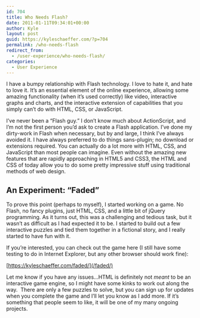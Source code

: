 ```yaml
---
id: 704
title: Who Needs Flash?
date: 2011-01-11T09:34:01+00:00
author: Kyle
layout: post
guid: https://kyleschaeffer.com/?p=704
permalink: /who-needs-flash
redirect_from:
  - /user-experience/who-needs-flash/
categories:
  - User Experience
---
```

I have a bumpy relationship with Flash technology. I love to hate it, and hate to love it. It’s an essential element of the online experience, allowing some amazing functionality (when it’s used correctly) like video, interactive graphs and charts, and the interactive extension of capabilities that you simply can’t do with HTML, CSS, or JavaScript.

I’ve never been a “Flash guy.” I don’t know much about ActionScript, and I’m not the first person you’d ask to create a Flash application. I’ve done my dirty-work in Flash when necessary, but by and large, I think I’ve always avoided it. I have always preferred to do things sans-plugin; no download or extensions required. You can actually do a lot more with HTML, CSS, and JavaScript than most people can imagine. Even without the amazing new features that are rapidly approaching in HTML5 and CSS3, the HTML and CSS of today allow you to do some pretty impressive stuff using traditional methods of web design.

## An Experiment: “Faded”

To prove this point (perhaps to myself), I started working on a game. No Flash, no fancy plugins, just HTML, CSS, and a little bit of jQuery programming. As it turns out, this was a challenging and tedious task, but it wasn’t as difficult as I had expected it to be. I started to build out a few interactive puzzles and tied them together in a fictional story, and I really started to have fun with it.

If you’re interested, you can check out the game here (I still have some testing to do in Internet Explorer, but any other browser should work fine):

[https://kyleschaeffer.com/faded/](/faded/)

Let me know if you have any issues&hellip;HTML is definitely not _meant_ to be an interactive game engine, so I might have some kinks to work out along the way.  There are only a few puzzles to solve, but you can sign up for updates when you complete the game and I’ll let you know as I add more. If it’s something that people seem to like, it will be one of my many ongoing projects.
